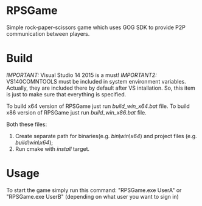 # RPSGame
Simple rock-paper-scissors game which uses GOG SDK to provide P2P communication between players.

# Build
*IMPORTANT:* Visual Studio 14 2015 is a must!
*IMPORTANT2:* VS140COMNTOOLS must be included in system environment variables. Actually, they are included there
by default after VS intallation. So, this item is just to make sure that everything is specified.

To build x64 version of RPSGame just run *build_win_x64.bat* file.
To build x86 version of RPSGame just run *build_win_x86.bat* file.

Both these files:
1) Create separate path for binaries(e.g. _bin\win\x64_) and project files (e.g. _build\win\x64_);
2) Run cmake with _install_ target.

# Usage
To start the game simply run this command:
"RPSGame.exe UserA" or "RPSGame.exe UserB" (depending on what user you want to sign in)

